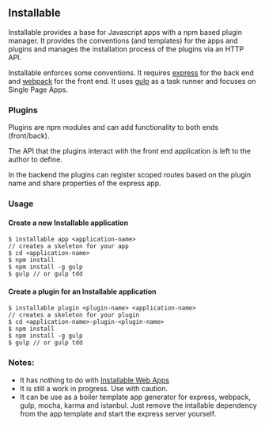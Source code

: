 ## Installable
Installable provides a base for Javascript apps with a npm based plugin manager.
It provides the conventions (and templates) for the apps and plugins and manages the installation process of the plugins via an HTTP API.

Installable enforces some conventions. It requires [express](http://expressjs.com/) for the back end and [webpack](http://webpack.github.io/) for the front end.
It uses [gulp](http://gulpjs.com/) as a task runner and focuses on Single Page Apps. 

### Plugins
Plugins are npm modules and can add functionality to both ends (front/back).

The API that the plugins interact with the front end application is left to the author to define. 

In the backend the plugins can register scoped routes based on the plugin name and share properties of the express app.

### Usage

#### Create a new Installable application

```
$ installable app <application-name>
// creates a skeleton for your app
$ cd <application-name>
$ npm install
$ npm install -g gulp
$ gulp // or gulp tdd
```

#### Create a plugin for an Installable application

```
$ installable plugin <plugin-name> <application-name>
// creates a skeleton for your plugin
$ cd <application-name>-plugin-<plugin-name>
$ npm install
$ npm install -g gulp
$ gulp // or gulp tdd
```


### Notes: 
* It has nothing to do with [Installable Web Apps](http://w3c-webmob.github.io/installable-webapps/)
* It is still a work in progress. Use with caution.
* It can be use as a boiler template app generator for express, webpack, gulp, mocha, karma and istanbul. Just remove the intallable dependency from the app template and start the express server yourself.
